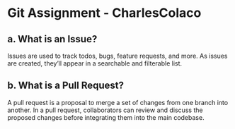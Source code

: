 # Git Assignment - CharlesColaco

## a. What is an Issue?

Issues are used to track todos, bugs, feature requests, and more. As issues are created, they’ll appear in a searchable and filterable list.

## b. What is a Pull Request?

A pull request is a proposal to merge a set of changes from one branch into another. In a pull request, collaborators can review and discuss the proposed changes before integrating them into the main codebase.
